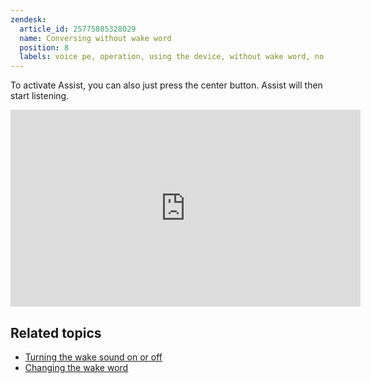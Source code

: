 ```yaml
---
zendesk:
  article_id: 25775805328029
  name: Conversing without wake word
  position: 8
  labels: voice pe, operation, using the device, without wake word, no wake word
---
```


To activate Assist, you can also just press the center button. Assist will then start listening.

  <div class='videoWrapper'>
    <iframe width="560" height="315" src="https://www.youtube.com/embed/e1f-lBJRgyo" videotitle="Stopping the timer on Home Assistant Voice Preview Edition" frameborder="0" allow="accelerometer; autoplay; encrypted-media; gyroscope; picture-in-picture" controls>
    </iframe>
  </div>

## Related topics

- [Turning the wake sound on or off](/hc/en-us/articles/25774481113629)
- [Changing the wake word](/hc/en-us/articles/25775743017629)